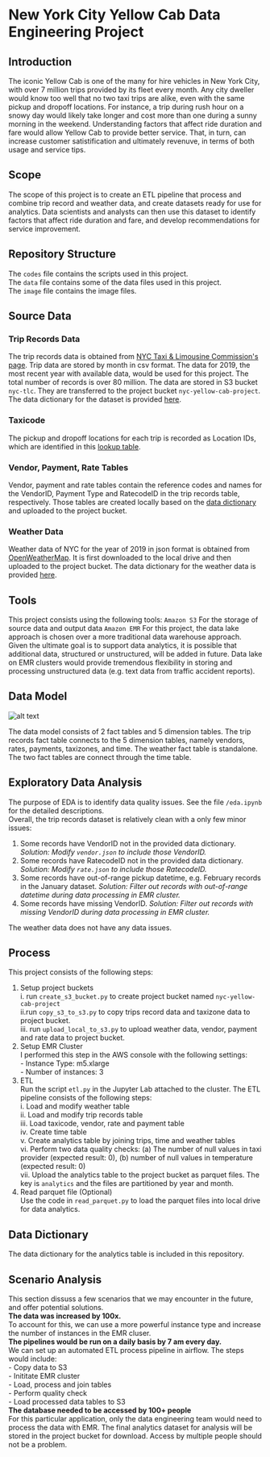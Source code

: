 # New York City Yellow Cab Data Engineering Project 
## Introduction
The iconic Yellow Cab is one of the many for hire vehicles in New York City, with over  7 million trips provided by its fleet every month. Any city dweller would know too well that no two taxi trips are alike, even with the same pickup and dropoff locations. For instance, a trip during rush hour on a snowy day would likely take longer and cost more than one during a sunny morning in the weekend. Understanding factors that affect ride duration and fare would allow Yellow Cab to provide better service. That, in turn, can increase customer satistification and ultimately revenuve, in terms of both usage and service tips. 
 
## Scope
The scope of this project is to create an ETL pipeline that process and combine trip record and weather data, and create datasets ready for use for analytics.  Data scientists and analysts can then use this dataset to identify factors that affect ride duration and fare, and develop recommendations for service improvement. 

## Repository Structure
The ```codes``` file contains the scripts used in this project.  
The ```data``` file contains some of the data files used in this project.  
The ```image``` file contains the image files.  

## Source Data
### Trip Records Data
The trip records data is obtained from [NYC Taxi & Limousine Commission's page](https://www1.nyc.gov/site/tlc/about/tlc-trip-record-data.page). Trip data are stored by month in csv format. The data for 2019, the most recent year with available data, would be used for this project. The total number of records is over 80 million. The data are stored in S3 bucket    ```nyc-tlc```. They are transferred to the project bucket  ```nyc-yellow-cab-project```.  The data dictionary for the dataset is provided [here](https://www1.nyc.gov/assets/tlc/downloads/pdf/data_dictionary_trip_records_yellow.pdf).
### Taxicode
The pickup and dropoff locations for each trip is recorded as Location IDs, which are identified in this [lookup table](https://s3.amazonaws.com/nyc-tlc/misc/taxi+_zone_lookup.csv).

### Vendor, Payment, Rate Tables
Vendor, payment and rate tables contain the reference codes and names for the VendorID, Payment Type and RatecodeID in the trip records table, respectively. Those tables are created locally based on the [data dictionary](https://www1.nyc.gov/assets/tlc/downloads/pdf/data_dictionary_trip_records_yellow.pdf) and uploaded to the project bucket.

### Weather Data
Weather data of NYC for the year of 2019 in json format is obtained from [OpenWeatherMap]([https://home.openweathermap.org/history_bulks/new](https://home.openweathermap.org/history_bulks/new)). It is first downloaded to the local drive and then uploaded to the project bucket. The data dictionary for the weather data is provided [here]([https://openweathermap.org/weather-data](https://openweathermap.org/weather-data)).

## Tools
This project consists using the following tools:
```Amazon S3``` For the storage of source data and output data
```Amazon EMR``` For this project, the data lake approach is chosen over a more traditional data warehouse approach. Given the ultimate goal is to support data analytics, it is possible that additional data, structured or unstructured, will be added in future. Data lake on EMR clusters would provide tremendous flexibility in storing and processing unstructured data (e.g. text data from traffic accident reports).

## Data Model

![alt text](https://github.com/georgecctang/nyc_yellow_cab_data_engineering_project/blob/master/image/schema.png "Data Model")

The data model consists of 2 fact tables and 5 dimension tables.
The trip records fact table connects to the 5 dimension tables, namely vendors, rates, payments, taxizones, and time. 
The weather fact table is standalone.  
The two fact tables are connect through the time table.

## Exploratory Data Analysis
The purpose of EDA  is to identify data quality issues. See the file ```/eda.ipynb``` for the detailed descriptions.  
Overall, the trip records dataset is relatively clean with a only few minor issues:
1. Some records have VendorID not in the provided data dictionary. *Solution: Modify ```vendor.json``` to include those VendorID.*
2. Some records have RatecodeID not in the provided data dictionary. *Solution: Modify ```rate.json``` to include those RatecodeID.*
3. Some records have out-of-range pickup datetime, e.g. February records in the January dataset. *Solution: Filter out records with out-of-range datetime during data processing in EMR cluster.*
4. Some records have missing VendorID. *Solution: Filter out records with missing VendorID during data processing in EMR cluster.*

The weather data does not have any data issues. 
## Process
This project consists of  the following steps:  
1. Setup project buckets  
	i. run ```create_s3_bucket.py``` to create project bucket named ```nyc-yellow-cab-project```  
	ii.run ```copy_s3_to_s3.py``` to copy trips record data and taxizone data to project bucket.  
	iii. run ```upload_local_to_s3.py``` to upload weather data, vendor, payment and rate data to project bucket.  
2. Setup EMR Cluster  
I performed this step in the AWS console with the following settings:  
		- Instance Type: m5.xlarge  
		- Number of instances: 3  
3. ETL  
	Run the script ```etl.py``` in the Jupyter Lab attached to the cluster. The ETL pipeline consists of the following steps:  
	i. Load and modify weather table  
	ii. Load and modify trip records table  
	iii. Load taxicode, vendor, rate and payment table  
	iv. Create time table  
	v. Create analytics table by joining trips, time and weather tables  
	vi. Perform two data quality checks: (a) The number of null values in taxi provider (expected result: 0), (b) number of null values in temperature (expected result: 0)  
	vii. Upload the analytics table to the project bucket as parquet files. The key is ```analytics``` and the files are partitioned by year and month.  
4. Read parquet file (Optional)  
Use the code in ```read_parquet.py``` to load the parquet files into local drive for data analytics.

## Data Dictionary
The data dictionary for the analytics table is included in this repository. 
## Scenario Analysis
This section dissuss a few scenarios that we may encounter in the future, and offer potential solutions.  
**The data was increased by 100x.**  
To account for this, we can use a more powerful instance type and increase the number of instances in the EMR cluser.  
**The pipelines would be run on a daily basis by 7 am every day.**  
 We can set up an automated ETL process pipeline in airflow. The steps would include:  
	 - Copy data to S3   
	 - Inititate EMR cluster  
	 - Load, process and join tables  
	 - Perform quality check  
	 - Load processed data tables to S3  
**The database needed to be accessed by 100+ people**  
For this particular application, only the data engineering team would need to process the data with EMR. The final analytics dataset for analysis will be stored in the project bucket for download. Access by multiple people should not be a problem.   
